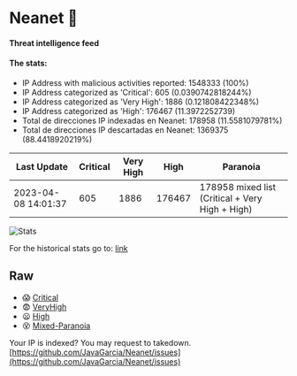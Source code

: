 # Neanet :hocho:
#### Threat intelligence feed
#### The stats:

- IP Address with malicious activities reported: 1548333 (100%)
- IP Address categorized as 'Critical':  605 (0.0390742818244%)
- IP Address categorized as 'Very High':  1886 (0.121808422348%)
- IP Address categorized as 'High':  176467 (11.3972252739)
- Total de direcciones IP indexadas en Neanet:  178958 (11.5581079781%)
- Total de direcciones IP descartadas en Neanet:  1369375 (88.4418920219%)

| Last Update | Critical | Very High | High | Paranoia |
| --- | --- | --- | --- | --- |
| 2023-04-08 14:01:37 | 605 | 1886 | 176467 | 178958 mixed list (Critical + Very High + High)|

![Stats](https://docs.google.com/spreadsheets/d/e/2PACX-1vSnaNMIXVabIpDJjufMlzH7poXnshF3mgd8Is1g9ytUEzVsP5my4Trn8f-xkoLLQ38xpL3HtmUexLo6/pubchart?oid=501124687&format=image)

For the historical stats go to: [link](/stats.csv)
## Raw
- :scream: [Critical](https://raw.githubusercontent.com/JavaGarcia/Neanet/master/blacklists/neanet_critical.txt)
- :fearful: [VeryHigh](https://raw.githubusercontent.com/JavaGarcia/Neanet/master/blacklists/neanet_veryHigh.txtt)
- :frowning: [High](https://raw.githubusercontent.com/JavaGarcia/Neanet/master/blacklists/neanet_high.txt)
- :dizzy_face: [Mixed-Paranoia](https://raw.githubusercontent.com/JavaGarcia/Neanet/master/blacklists/neanet_all.txt)


Your IP is indexed? You may request to takedown. [https://github.com/JavaGarcia/Neanet/issues](https://github.com/JavaGarcia/Neanet/issues)












































































































































































































































































































































































































































































































































































































































































































































































































































































































































































































































































































































































































































































































































































































































































































































































































































































































































































































































































































































































































































































































































































































































































































































































































































































































































































































































































































































































































































































































































































































































































































































































































































































































































































































































































































































































































































































































































































































































































































































































































































































































































































































































































































































































































































































































































































































































































































































































































































































































































































































































































































































































































































































































































































































































































































































































































































































































































































































































































































































































































































































































































































































































































































































































































































































































































































































































































































































































































































































































































































































































































































































































































































































































































































































































































































































































































































































































































































































































































































































































































































































































































































































































































































































































































































































































































































































































































































































































































































































































































































































































































































































































































































































































































































































































































































































































































































































































































































































































































































































































































































































































































































































































































































































































































































































































































































































































































